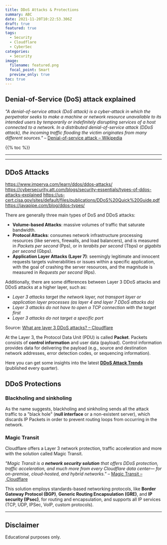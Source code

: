 ```yaml
---
title: DDoS Attacks & Protections
summary: ABC
date: 2021-11-20T10:22:53.306Z
draft: true
featured: true
tags:
  - Security
  - Cloudflare
  - CyberSec
categories:
  - Security
image:
  filename: featured.png
  focal_point: Smart
  preview_only: true
toc: true
---
```


## Denial-of-Service (DoS) attack explained

_"A denial-of-service attack (DoS attack) is a cyber-attack in which the perpetrator seeks to make a machine or network resource unavailable to its intended users by temporarily or indefinitely disrupting services of a host connected to a network._
_In a distributed denial-of-service attack (DDoS attack), the incoming traffic flooding the victim originates from many different sources."_ – [Denial-of-service attack – Wikipedia](https://en.wikipedia.org/wiki/Denial-of-service_attack)


{{% toc %}}

* * *
* * *

## DDoS Attacks
https://www.imperva.com/learn/ddos/ddos-attacks/
https://cybersecurity.att.com/blogs/security-essentials/types-of-ddos-attacks-explained
https://us-cert.cisa.gov/sites/default/files/publications/DDoS%20Quick%20Guide.pdf
https://javapipe.com/blog/ddos-types/


There are generally three main types of DoS and DDoS attacks:

* **Volume-based Attacks**: massive volumes of traffic that saturate bandwidth.
* **Protocol Attacks**: consumes network infrastructure processing resources (like servers, firewalls, and load balancers), and is measured in _Packets per second_ (Pps), or in _terabits per second_ (Tbps) or _gigabits per second_ (Gbps).
* **Application Layer Attacks (Layer 7)**: seemingly legitimate and innocent requests targets vulnerabilities or issues within a specific application, with the goal of crashing the server resources, and the magnitude is measured in _Requests per second_ (Rps).

Additionally, there are some differences between Layer 3 DDoS attacks and DDoS attacks at a higher layer, such as:

* _Layer 3 attacks target the network layer, not transport layer or application layer processes (as layer 4 and layer 7 DDoS attacks do)_
* _Layer 3 attacks do not have to open a TCP connection with the target first_
* _Layer 3 attacks do not target a specific port_

Source: [What are layer 3 DDoS attacks? – Cloudflare](https://www.cloudflare.com/de-de/learning/ddos/layer-3-ddos-attacks/)

At the Layer 3, the Protocol Data Unit (PDU) is called **Packet**. Packets consists of **control information** and user data (payload). Control information provides data for delivering the payload (e.g., source and destination network addresses, error detection codes, or sequencing information).

Here you can get some insights into the latest **[DDoS Attack Trends](https://radar.cloudflare.com/notebooks/ddos-2021-q3)** (published every quarter).


## DDoS Protections

### Blackholing and sinkholing

As the name suggests, blackholing and sinkholing sends all the attack traffic to a "black hole" (**null interface** or a non-existent server), which discards IP Packets in order to prevent routing loops from occurring in the network. 

### Magic Transit

Cloudflare offers a Layer 3 network protection, traffic acceleration and more with the solution called Magic Transit.

_"Magic Transit is a **network security solution** that offers DDoS protection, traffic acceleration, and much more from every Cloudflare data center— for on-premise, cloud-hosted, and hybrid networks."_ – [Magic Transit – Cloudflare](https://www.cloudflare.com/magic-transit/)

This solution employs standards-based networking protocols, like **Border Gateway Protocol (BGP)**, **Generic Routing Encapsulation (GRE)**, and **IP security (IPsec)**, for routing and encapsulation, and supports all IP services (TCP, UDP, IPSec, VoIP, custom protocols).

* * *

## Disclaimer

Educational purposes only.
